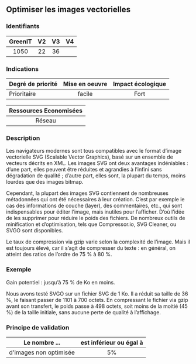 ## Optimiser les images vectorielles

### Identifiants

| GreenIT |  V2  |  V3  |  V4  |
|:-------:|:----:|:----:|:----:|
|   1050   | 22  | 36  |      |

### Indications

| Degré de priorité |      Mise en oeuvre       |  Impact écologique    | 
|-------------------|:-------------------------:|:---------------------:|
|  Prioritaire      |   facile                  |  Fort                 | 


|Ressources Economisées                                      |
|:----------------------------------------------------------:|
|  Réseau  |

### Description

Les navigateurs modernes sont tous compatibles avec le format d’image vectorielle SVG (Scalable Vector Graphics), 
basé sur un ensemble de vecteurs décrits en XML. Les images SVG ont deux avantages indéniables : d’une part, 
elles peuvent être réduites et agrandies à l’infini sans dégradation de qualité ; d’autre part, elles sont,
la plupart du temps, moins lourdes que des images bitmap.

Cependant, la plupart des images SVG contiennent de nombreuses métadonnées qui ont été nécessaires à leur création. 
C’est par exemple le cas des informations de couche (layer), des commentaires, etc., qui sont indispensables pour éditer l’image,
mais inutiles pour l’afficher. D’où l’idée de les supprimer pour réduire le poids des fichiers.
De nombreux outils de minification et d’optimisation, tels que Compressor.io, SVG Cleaner, ou SVGO sont disponibles.

Le taux de compression via gzip varie selon la complexité de l’image. Mais il est toujours élevé, car il s’agit de compresser du texte :
en général, on atteint des ratios de l’ordre de 75 % à 80 %.


### Exemple

Gain potentiel : jusqu’à 75 % de Ko en moins.

Nous avons testé SVGO sur un fichier SVG de 1 Ko. Il a réduit sa taille de 36 %, le faisant passer de 1101 à 700 octets. En compressant le fichier via gzip avant son transfert, le poids passe à 498 octets, soit moins de la moitié (45 %) de la taille initiale, sans aucune perte de qualité à l’affichage.


### Principe de validation

| Le nombre ...     | est inférieur ou égal à   |  
|-------------------|:-------------------------:|
| d'images non optimisée  |  5% |

